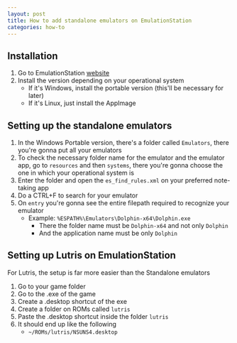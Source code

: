 ```yaml
---
layout: post
title: How to add standalone emulators on EmulationStation
categories: how-to
---
```


## Installation
1. Go to EmulationStation <a href="https://es-de.org/#Download" target="_blank">website</a>
2. Install the version depending on your operational system
    - If it's Windows, install the portable version (this'll be necessary for later)
    - If it's Linux, just install the AppImage

## Setting up the standalone emulators
1. In the Windows Portable version, there's a folder called ```Emulators```, there you're gonna put all your emulators
2. To check the necessary folder name for the emulator and the emulator app, go to ```resources``` and then ```systems```, there you're gonna choose the one in which your operational system is
3. Enter the folder and open the ```es_find_rules.xml``` on your preferred note-taking app
4. Do a CTRL+F to search for your emulator
5. On ```entry``` you're gonna see the entire filepath required to recognize your emulator
    - Example: ```%ESPATH%\Emulators\Dolphin-x64\Dolphin.exe```
        - There the folder name must be ```Dolphin-x64``` and not only ```Dolphin```
        - And the application name must be only ```Dolphin```

## Setting up Lutris on EmulationStation
For Lutris, the setup is far more easier than the Standalone emulators

1. Go to your game folder
2. Go to the .exe of the game
3. Create a .desktop shortcut of the exe
4. Create a folder on ROMs called ```lutris```
5. Paste the .desktop shortcut inside the folder ```lutris```
6. It should end up like the following
    - ```~/ROMs/lutris/NSUNS4.desktop```
